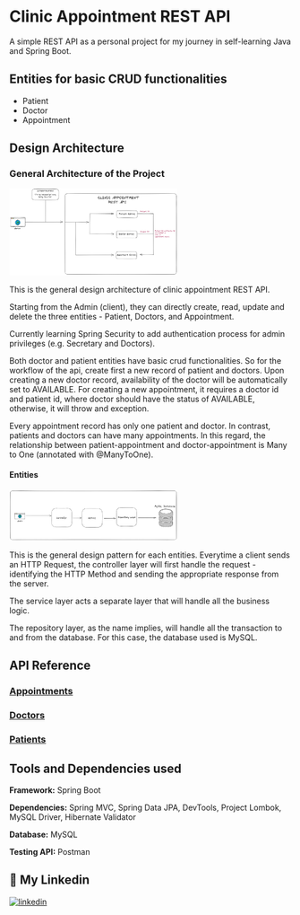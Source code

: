 
# Clinic Appointment REST API

A simple REST API as a personal project for my journey in self-learning Java and Spring Boot.




## Entities for basic CRUD functionalities

- Patient
- Doctor
- Appointment



## Design Architecture

<h3>General Architecture of the Project</h3>

<img
  src="General Architecture.png"
  alt="General Architecture of the REST API"
  style="display: inline-block; margin: 0 auto; max-width: 300px">

This is the general design architecture of clinic appointment REST API.

Starting from the Admin (client), they can directly create, read, update and delete the three entities - Patient, Doctors, and Appointment.

Currently learning Spring Security to add authentication process for admin privileges (e.g. Secretary and Doctors). 

Both doctor and patient entities have basic crud functionalities. So for the workflow of the api, create first a new record of patient and doctors. Upon creating a new doctor record, availability of the doctor will be automatically set to AVAILABLE. For creating a new appointment, it requires a doctor id and patient id, where doctor should have the status of AVAILABLE, otherwise, it will throw and exception.

Every appointment record has only one patient and doctor. In contrast, patients and doctors can have many appointments. In this regard, the relationship between patient-appointment and doctor-appointment is Many to One (annotated with @ManyToOne).

<h4>Entities</h4>

<img
  src="Entity Architecture.png"
  alt="Entity architecture"
  style="display: inline-block; margin: 0 auto; max-width: 300px">

This is the general design pattern for each entities. Everytime a client sends an HTTP Request, the controller layer will first handle the request - identifying the HTTP Method and sending the appropriate response from the server.

The service layer acts a separate layer that will handle all the business logic.

The repository layer, as the name implies, will handle all the transaction to and from the database. For this case, the database used is MySQL.

## API Reference

<h3><a href="Appointments-API Reference.md" target="_blank">Appointments</a></h3>
<h3><a href="Doctor-API.md" target="_blank">Doctors</a></h3>
<h3><a href="Patient-API Reference.md" target="_blank">Patients</a></h3>

## Tools and Dependencies used

**Framework:** Spring Boot

**Dependencies:** Spring MVC, Spring Data JPA, DevTools, Project Lombok, MySQL Driver, Hibernate Validator

**Database:** MySQL

**Testing API:** Postman

## 🔗 My Linkedin

[![linkedin](https://img.shields.io/badge/linkedin-0A66C2?style=for-the-badge&logo=linkedin&logoColor=white)](https://www.linkedin.com/in/joshua-sumagang-7208b8236/)


